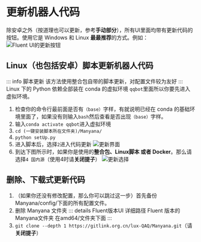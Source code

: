 # 更新机器人代码
除安卓之外（按道理也可以更新，参考**手动部分**），所有UI里面均带有更新代码的按钮。使用它是 Windows 和 Linux **最最推荐**的方式。例如：   
![Fluent UI的更新按钮](/update_fluent.png)
## Linux（也包括安卓）脚本更新机器人代码
::: info 脚本更新
该方法使用整合包自带的脚本更新，对配置文件较为友好
:::
Linux 下的 Python 依赖全部装在 conda 的虚拟环境 `qqbot`里面所以你要先进入虚拟环境。
1. 检查你的命令行最前面是否有`（base）`字样，有就说明已经在 conda 的基础环境里面了，如果没有则输入`bash`然后查看是否出现`（base）`字样。
2. 输入`conda activate qqbot`进入虚拟环境
3. `cd (一键安装脚本所在文件夹)/Manyana/`
4. `python setUp.py`
5. 进入脚本后，选择`2`进入代码更新
![更新界面](/updateui.png)
1. 到达下图所示时，如果你是使用的**整合包、Linux脚本 或者 Docker**。那么请选择`4 国内源`（使用4时请**关闭提子**）
![更新选择](/updatechoice.png)
## 删除、下载式更新代码
1. （如果你还没有修改配置，那么你可以跳过这一步）首先备份Manyana/config/下面的所有配置文件。
2. 删除 Manyana 文件夹
::: details Fluent版本UI 详细路径
Fluent 版本的 Manyana文件夹 在amd64/文件夹下面
:::
1. `git clone --depth 1 https://gitlink.org.cn/lux-QAQ/Manyana.git`（请**关闭提子**）